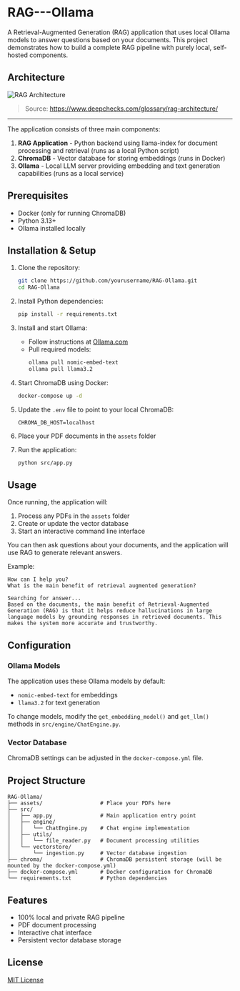 # RAG---Ollama

A Retrieval-Augmented Generation (RAG) application that uses local Ollama models to answer questions based on your documents. This project demonstrates how to build a complete RAG pipeline with purely local, self-hosted components.

## Architecture

![RAG Architecture](https://www.deepchecks.com/wp-content/uploads/2024/10/img-rag-architecture-model.jpg)
> Source: https://www.deepchecks.com/glossary/rag-architecture/

---
The application consists of three main components:
1. **RAG Application** - Python backend using llama-index for document processing and retrieval (runs as a local Python script)
2. **ChromaDB** - Vector database for storing embeddings (runs in Docker)
3. **Ollama** - Local LLM server providing embedding and text generation capabilities (runs as a local service)

## Prerequisites

- Docker (only for running ChromaDB)
- Python 3.13+
- Ollama installed locally

## Installation & Setup

1. Clone the repository:
   ```bash
   git clone https://github.com/yourusername/RAG-Ollama.git
   cd RAG-Ollama
   ```

2. Install Python dependencies:
   ```bash
   pip install -r requirements.txt
   ```

3. Install and start Ollama:
   - Follow instructions at [Ollama.com](https://ollama.com)
   - Pull required models:
     ```bash
     ollama pull nomic-embed-text
     ollama pull llama3.2
     ```

4. Start ChromaDB using Docker:
   ```bash
   docker-compose up -d
   ```

5. Update the `.env` file to point to your local ChromaDB:
   ```
   CHROMA_DB_HOST=localhost
   ```

6. Place your PDF documents in the `assets` folder

7. Run the application:
   ```bash
   python src/app.py
   ```

## Usage

Once running, the application will:
1. Process any PDFs in the `assets` folder
2. Create or update the vector database
3. Start an interactive command line interface

You can then ask questions about your documents, and the application will use RAG to generate relevant answers.

Example:
```
How can I help you?
What is the main benefit of retrieval augmented generation?

Searching for answer...
Based on the documents, the main benefit of Retrieval-Augmented Generation (RAG) is that it helps reduce hallucinations in large language models by grounding responses in retrieved documents. This makes the system more accurate and trustworthy.
```

## Configuration

### Ollama Models

The application uses these Ollama models by default:
- `nomic-embed-text` for embeddings
- `llama3.2` for text generation

To change models, modify the `get_embedding_model()` and `get_llm()` methods in `src/engine/ChatEngine.py`.

### Vector Database

ChromaDB settings can be adjusted in the `docker-compose.yml` file.

## Project Structure

```
RAG-Ollama/
├── assets/                  # Place your PDFs here
├── src/
│   ├── app.py               # Main application entry point
│   ├── engine/
│   │   └── ChatEngine.py    # Chat engine implementation
│   ├── utils/
│   │   └── file_reader.py   # Document processing utilities
│   └── vectorstore/
│       └── ingestion.py     # Vector database ingestion
├── chroma/                  # ChromaDB persistent storage (will be mounted by the docker-compose.yml)
├── docker-compose.yml       # Docker configuration for ChromaDB
└── requirements.txt         # Python dependencies
```

## Features

- 100% local and private RAG pipeline
- PDF document processing
- Interactive chat interface
- Persistent vector database storage

## License

[MIT License](LICENSE)

